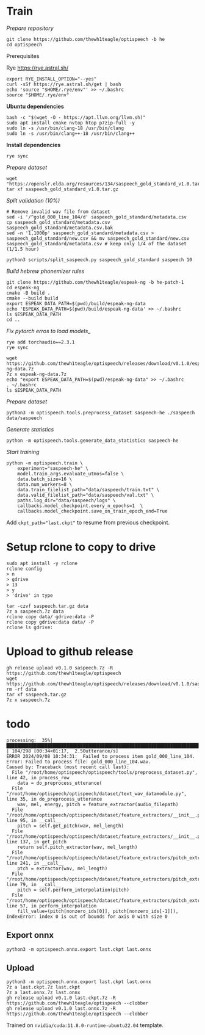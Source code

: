 # Train

_Prepare repository_

```console
git clone https://github.com/thewh1teagle/optispeech -b he
cd optispeech
```


Prerequisites

Rye https://rye.astral.sh/

```console
export RYE_INSTALL_OPTION="--yes" 
curl -sSf https://rye.astral.sh/get | bash
echo 'source "$HOME/.rye/env"' >> ~/.bashrc
source "$HOME/.rye/env"
```

__Ubuntu dependencies__

```console
bash -c "$(wget -O - https://apt.llvm.org/llvm.sh)"
sudo apt install cmake nvtop htop p7zip-full -y
sudo ln -s /usr/bin/clang-18 /usr/bin/clang
sudo ln -s /usr/bin/clang++-18 /usr/bin/clang++
```

__Install dependencies__

```console
rye sync
```

_Prepare dataset_

```console
wget "https://openslr.elda.org/resources/134/saspeech_gold_standard_v1.0.tar.gz"
tar xf saspeech_gold_standard_v1.0.tar.gz
```

_Split validation (10%)_ 

```console
# Remove invalid wav file from dataset
sed -i '/^gold_000_line_104/d' saspeech_gold_standard/metadata.csv
cp saspeech_gold_standard/metadata.csv saspeech_gold_standard/metadata.csv.bak
sed -n '1,1000p' saspeech_gold_standard/metadata.csv > saspeech_gold_standard/new.csv && mv saspeech_gold_standard/new.csv saspeech_gold_standard/metadata.csv # keep only 1/4 of the dataset (1/1.5 hour)

python3 scripts/split_saspeech.py saspeech_gold_standard saspeech 10
```

_Build hebrew phonemizer rules_

```console
git clone https://github.com/thewh1teagle/espeak-ng -b he-patch-1
cd espeak-ng
cmake -B build .
cmake --build build
export ESPEAK_DATA_PATH=$(pwd)/build/espeak-ng-data
echo 'ESPEAK_DATA_PATH=$(pwd)/build/espeak-ng-data' >> ~/.bashrc
ls $ESPEAK_DATA_PATH
cd ..
```

_Fix pytorch erros to load models__

```console
rye add torchaudio==2.3.1
rye sync
```

```console
wget https://github.com/thewh1teagle/optispeech/releases/download/v0.1.0/espeak-ng-data.7z
7z x espeak-ng-data.7z
echo "export ESPEAK_DATA_PATH=$(pwd)/espeak-ng-data" >> ~/.bashrc
. ~/.bashrc
ls $ESPEAK_DATA_PATH
```


_Prepare dataset_

```console
python3 -m optispeech.tools.preprocess_dataset saspeech-he ./saspeech data/saspeech
```

_Generate statistics_

```console
python -m optispeech.tools.generate_data_statistics saspeech-he
```

_Start training_

```console
python -m optispeech.train \
    experiment="saspeech-he" \
    model.train_args.evaluate_utmos=false \
    data.batch_size=16 \
    data.num_workers=8 \
    data.train_filelist_path="data/saspeech/train.txt" \
    data.valid_filelist_path="data/saspeech/val.txt" \
    paths.log_dir="data/saspeech/logs" \
    callbacks.model_checkpoint.every_n_epochs=1  \
    callbacks.model_checkpoint.save_on_train_epoch_end=True
```

Add `ckpt_path="last.ckpt"` to resume from previous checkpoint.

# Setup rclone to copy to drive

```console
sudo apt install -y rclone
rclone config
> n
> gdrive
> 13
> y
> 'drive' in type
```

```console
tar -czvf saspeech.tar.gz data
7z a saspeech.7z data
rclone copy data/ gdrive:data -P
rclone copy gdrive:data data/ -P
rclone ls gdrive:
```

# Upload to github release

```console
gh release upload v0.1.0 saspeech.7z -R https://github.com/thewh1teagle/optispeech
wget https://github.com/thewh1teagle/optispeech/releases/download/v0.1.0/saspeech.7z
rm -rf data
tar xf saspeech.tar.gz
7z x saspeech.7z
```

# todo

```console
processing:  35%|██████████████████████████████████████████████████████████████████████████████████████████████████████████                                                                                                                                                                                                      | 104/298 [00:34<01:17,  2.50utterance/s]
ERROR 2024/09/08 10:34:31:  Failed to process item gold_000_line_104. Error: Failed to process file: gold_000_line_104.wav.
Caused by: Traceback (most recent call last):
  File "/root/home/optispeech/optispeech/tools/preprocess_dataset.py", line 42, in process_row
    data = do_preprocess_utterance(
  File "/root/home/optispeech/optispeech/dataset/text_wav_datamodule.py", line 35, in do_preprocess_utterance
    wav, mel, energy, pitch = feature_extractor(audio_filepath)
  File "/root/home/optispeech/optispeech/dataset/feature_extractors/__init__.py", line 95, in __call__
    pitch = self.get_pitch(wav, mel_length)
  File "/root/home/optispeech/optispeech/dataset/feature_extractors/__init__.py", line 137, in get_pitch
    return self.pitch_extractor(wav, mel_length)
  File "/root/home/optispeech/optispeech/dataset/feature_extractors/pitch_extractors.py", line 241, in __call__
    ptch = extractor(wav, mel_length)
  File "/root/home/optispeech/optispeech/dataset/feature_extractors/pitch_extractors.py", line 79, in __call__
    pitch = self.perform_interpolation(pitch)
  File "/root/home/optispeech/optispeech/dataset/feature_extractors/pitch_extractors.py", line 57, in perform_interpolation
    fill_value=(pitch[nonzero_ids[0]], pitch[nonzero_ids[-1]]),
IndexError: index 0 is out of bounds for axis 0 with size 0

```

## Export onnx

```console
python3 -m optispeech.onnx.export last.ckpt last.onnx
```

## Upload

```console
python3 -m optispeech.onnx.export last.ckpt last.onnx
7z a last.ckpt.7z last.ckpt
7z a last.onnx.7z last.onnx
gh release upload v0.1.0 last.ckpt.7z -R https://github.com/thewh1teagle/optispeech --clobber
gh release upload v0.1.0 last.onnx.7z -R https://github.com/thewh1teagle/optispeech --clobber
```


Trained on `nvidia/cuda:11.8.0-runtime-ubuntu22.04` template.